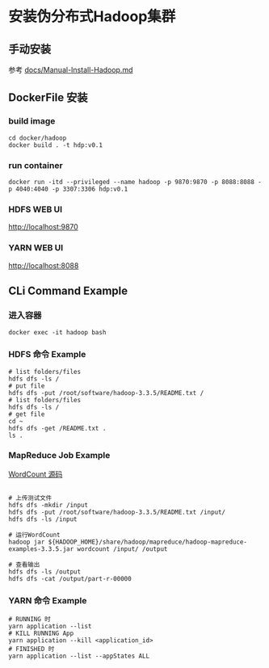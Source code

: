 # 安装伪分布式Hadoop集群
## 手动安装
参考 [docs/Manual-Install-Hadoop.md](https://github.com/tangchenyang/bigdata_develop_platform/blob/master/docs/Manual-Install-Hadoop.md)
## DockerFile 安装
### build image
```shell
cd docker/hadoop
docker build . -t hdp:v0.1
```
### run container
```shell
docker run -itd --privileged --name hadoop -p 9870:9870 -p 8088:8088 -p 4040:4040 -p 3307:3306 hdp:v0.1
```
### HDFS WEB UI
[http://localhost:9870](http://localhost:9870/)

### YARN WEB UI
[http://localhost:8088](http://localhost:8088/)

## CLi Command Example
### 进入容器
```shell
docker exec -it hadoop bash
```
### HDFS 命令 Example
```shell
# list folders/files
hdfs dfs -ls /
# put file
hdfs dfs -put /root/software/hadoop-3.3.5/README.txt /
# list folders/files
hdfs dfs -ls /
# get file
cd ~
hdfs dfs -get /README.txt .
ls .
```

### MapReduce Job Example 
[WordCount 源码](https://github.com/apache/hadoop/blob/trunk/hadoop-mapreduce-project/hadoop-mapreduce-examples/src/main/java/org/apache/hadoop/examples/WordCount.java)
```shell

# 上传测试文件
hdfs dfs -mkdir /input
hdfs dfs -put /root/software/hadoop-3.3.5/README.txt /input/
hdfs dfs -ls /input

# 运行WordCount
hadoop jar ${HADOOP_HOME}/share/hadoop/mapreduce/hadoop-mapreduce-examples-3.3.5.jar wordcount /input/ /output

# 查看输出
hdfs dfs -ls /output
hdfs dfs -cat /output/part-r-00000
```

### YARN 命令 Example 
```shell
# RUNNING 时
yarn application --list
# KILL RUNNING App
yarn application --kill <application_id>
# FINISHED 时
yarn application --list --appStates ALL
```
